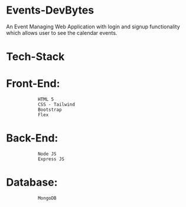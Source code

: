 # Events-DevBytes
An Event Managing Web Application with login and signup functionality which allows user to see the calendar events.


# Tech-Stack

# Front-End:    
                HTML 5
                CSS - Tailwind
                Bootstrap
                Flex
            
# Back-End:     
                Node JS
                Express JS

# Database:
                MongoDB

